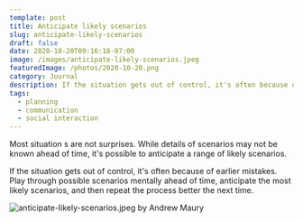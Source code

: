 ```yaml
---
template: post
title: Anticipate likely scenarios
slug: anticipate-likely-scenarios
draft: false
date: 2020-10-20T09:16:18-07:00
image: /images/anticipate-likely-scenarios.jpeg
featuredImage: /photos/2020-10-20.png
category: Journal
description: If the situation gets out of control, it's often because of earlier mistakes. Play through possible scenarios mentally ahead of time, anticipate the most likely scenarios, and then repeat the process better the next time.
tags:
  - planning
  - communication
  - social interaction
---
```

Most situation s are not surprises. While details of scenarios may not be known ahead of time, it's possible to anticipate a range of likely scenarios.

If the situation gets out of control, it's often because of earlier mistakes. Play through possible scenarios mentally ahead of time, anticipate the most likely scenarios, and then repeat the process better the next time.

![anticipate-likely-scenarios.jpeg by Andrew Maury](/images/anticipate-likely-scenarios.jpeg)
